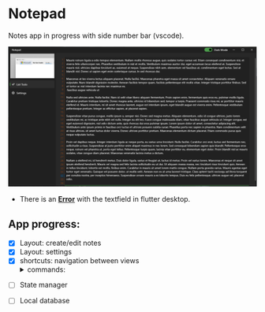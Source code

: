 # Notepad
Notes app in progress with side number bar (vscode).

<p align = center ><img src="ss.PNG"> </p>


- There is an **[Error](https://storage.googleapis.com/flutter_infra_release/releases/stable/windows/flutter_windows_3.7.12-stable.zip)** with the textfield in flutter desktop.


## App progress:
- [x] Layout: create/edit notes
- [x] Layout: settings
- [x] shortcuts: navigation between views <details><summary>commands:</summary><ul>
<li>Crtl+L</li>
<li>Crtl+S</li>
</ul>
</details>

- [ ] State manager
- [ ] Local database


